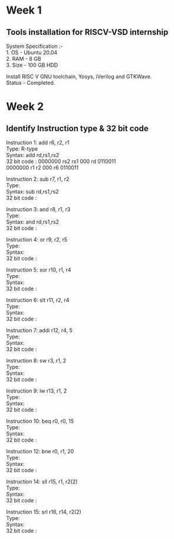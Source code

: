 # Week 1
## Tools installation for RISCV-VSD internship  
System Specification :-   
    1. OS - Ubuntu 20.04  
    2. RAM - 8 GB  
    3. Size - 100 GB HDD  

Install RISC V GNU toolchain, Yosys, iVerilog and GTKWave.  
Status - Completed.  

# Week 2
## Identify Instruction type & 32 bit code 
Instruction 1: add r6, r2, r1  
Type: R-type  
Syntax: add rd,rs1,rs2  
32 bit code : 0000000 rs2 rs1 000 rd 0110011  
                0000000 r1 r2 000 r6 0110011  

Instruction 2: sub r7, r1, r2  
Type:   
Syntax: sub rd,rs1,rs2      
32 bit code :   

Instruction 3: and r8, r1, r3  
Type:   
Syntax: and rd,rs1,rs2       
32 bit code :   

Instruction 4: or r9, r2, r5  
Type:   
Syntax:     
32 bit code :   

Instruction 5: xor r10, r1, r4  
Type:   
Syntax:     
32 bit code :   

Instruction 6: slt r11, r2, r4  
Type:   
Syntax:     
32 bit code :   

Instruction 7: addi r12, r4, 5  
Type:   
Syntax:     
32 bit code :   

Instruction 8: sw r3, r1, 2  
Type:   
Syntax:     
32 bit code :   

Instruction 9: lw r13, r1, 2  
Type:   
Syntax:     
32 bit code :   

Instruction 10: beq r0, r0, 15  
Type:   
Syntax:     
32 bit code :   

Instruction 12: bne r0, r1, 20  
Type:   
Syntax:     
32 bit code :   

Instruction 14: sll r15, r1, r2(2)  
Type:   
Syntax:     
32 bit code :   

Instruction 15: srl r16, r14, r2(2)  
Type:   
Syntax:     
32 bit code :   
